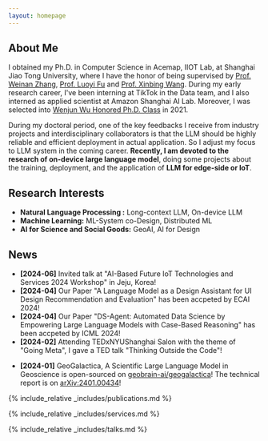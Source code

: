 ```yaml
---
layout: homepage
---
```


## About Me

<!-- Currently, I am a postdoctoral associates at the University of Edinburgh, collobrated with Prof. Luo Mai, and Prof. Jun Wang.
Before joining the University of Edinburgh, I was a visiting student at the institute of parallel and distributed systems (IPADS) in working with Prof. Zeyu Mi. -->
I obtained my Ph.D. in Computer Science in Acemap, IIOT Lab, at Shanghai Jiao Tong University, where I have the honor of being supervised by [Prof. Weinan Zhang](http://wnzhang.net/), [Prof. Luoyi Fu](http://www.cs.sjtu.edu.cn/~fu-ly/index.html) and [Prof. Xinbing Wang](http://www.cs.sjtu.edu.cn/~wang-xb/). During my early research career, I've been interning at TikTok in the Data team, and I also interned as applied scientist at Amazon Shanghai AI Lab. Moreover, I was selected into [Wenjun Wu Honored Ph.D. Class](https://ai.sjtu.edu.cn/cultivate/postgraduate/managements) in 2021.

During my doctoral period, one of the key feedbacks I receive from industry projects and interdisciplinary collaborators is that the LLM should be highly reliable and efficient deployment in actual application. So I adjust my focus to LLM system in the coming career. **Recently, I am devoted to the research of on-device large language model**, doing some projects about the training, deployment, and the application of **LLM for edge-side or IoT**.

## Research Interests

- **Natural Language Processing :** Long-context LLM, On-device LLM
- **Machine Learning:** ML-System co-Design, Distributed ML
- **AI for Science and Social Goods:** GeoAI, AI for Design

## News

- **[2024-06]** Invited talk at "AI-Based Future IoT Technologies and Services 2024 Workshop" in Jeju, Korea!
- **[2024-04]** Our Paper "A Language Model as a Design Assistant for UI Design Recommendation and Evaluation" has been accpeted by ECAI 2024!
- **[2024-04]** Our Paper "DS-Agent: Automated Data Science by Empowering Large Language Models with Case-Based Reasoning" has been accpeted by ICML 2024!
- **[2024-02]** Attending TEDxNYUShanghai Salon with the theme of "Going Meta", I gave a TED talk "Thinking Outside the Code"!
<!-- - **[2024-02]** 3 Papers about AI for Geoscience are accpeted by EGU 2024! -->
- **[2024-01]** GeoGalactica, A Scientific Large Language Model in Geoscience is open-sourced on [geobrain-ai/geogalactica](https://github.com/geobrain-ai/geogalactica)! The technical report is on [arXiv:2401.00434](https://arxiv.org/abs/2401.00434)!
<!-- - **[2023-10]** Our paper "Learning A Foundation Language Model for Geoscience Knowledge Understanding and Utilization" (The K2) has been accepted by WSDM-2024! -->
<!-- - **[2023-11]** Our paper "RWE: A Random Walk Based Graph Entropy for the Structural Complexity of Directed Networks" has been accepted by TNSE! -->
<!-- - **[2023-10]** Our paper "Enhancing Uncertainty-Based Hallucination Detectionwith Stronger Focus" has been accepted by EMNLP-2023! -->

{% include_relative _includes/publications.md %}

{% include_relative _includes/services.md %}

<!-- {% include_relative _includes/projects.md %} -->

{% include_relative _includes/talks.md %}
